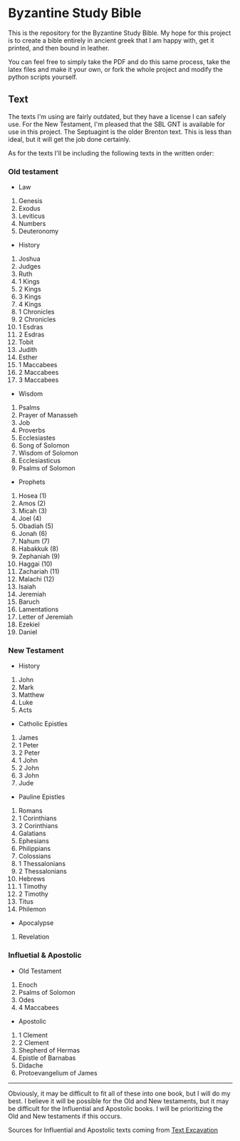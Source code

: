 # Byzantine Study Bible

This is the repository for the Byzantine Study Bible. My hope for this project is to create a bible entirely in ancient greek that I am happy with, get it printed, and then bound in leather. 

You can feel free to simply take the PDF and do this same process, take the latex files and make it your own, or fork the whole project and modify the python scripts yourself. 

## Text

The texts I'm using are fairly outdated, but they have a license I can safely use. For the New Testament, I'm pleased that the SBL GNT is available for use in this project. The Septuagint is the older Brenton text. This is less than ideal, but it will get the job done certainly.

As for the texts I'll be including the following texts in the written order:

### Old testament
 - Law
 1. Genesis
 1. Exodus
 1. Leviticus
 1. Numbers
 1. Deuteronomy
 - History
 1. Joshua
 1. Judges
 1. Ruth
 1. 1 Kings
 1. 2 Kings
 1. 3 Kings
 1. 4 Kings
 1. 1 Chronicles
 1. 2 Chronicles
 1. 1 Esdras
 1. 2 Esdras
 1. Tobit
 1. Judith
 1. Esther
 1. 1 Maccabees
 1. 2 Maccabees
 1. 3 Maccabees
 - Wisdom
 1. Psalms
 1. Prayer of Manasseh
 1. Job
 1. Proverbs
 1. Ecclesiastes
 1. Song of Solomon
 1. Wisdom of Solomon
 1. Ecclesiasticus
 1. Psalms of Solomon
 - Prophets
 1. Hosea (1)
 1. Amos (2)
 1. Micah (3)
 1. Joel (4)
 1. Obadiah (5)
 1. Jonah (6)
 1. Nahum (7)
 1. Habakkuk (8)
 1. Zephaniah (9)
 1. Haggai (10)
 1. Zachariah (11)
 1. Malachi (12)
 1. Isaiah
 1. Jeremiah
 1. Baruch
 1. Lamentations
 1. Letter of Jeremiah
 1. Ezekiel
 1. Daniel

### New Testament
 - History
 1. John
 1. Mark
 1. Matthew
 1. Luke
 1. Acts
 - Catholic Epistles
 1. James
 1. 1 Peter
 1. 2 Peter
 1. 1 John
 1. 2 John
 1. 3 John
 1. Jude
 - Pauline Epistles
 1. Romans
 1. 1 Corinthians
 1. 2 Corinthians
 1. Galatians
 1. Ephesians
 1. Philippians
 1. Colossians
 1. 1 Thessalonians
 1. 2 Thessalonians
 1. Hebrews
 1. 1 Timothy
 1. 2 Timothy
 1. Titus
 1. Philemon
 - Apocalypse
 1. Revelation

### Influetial & Apostolic
 - Old Testament
 1. Enoch
 1. Psalms of Solomon
 1. Odes
 1. 4 Maccabees
 - Apostolic
 1. 1 Clement
 1. 2 Clement
 1. Shepherd of Hermas
 1. Epistle of Barnabas
 1. Didache
 1. Protoevangelium of James

 ---

 Obviously, it may be difficult to fit all of these into one book, but I will do my best. I believe it will be possible for the Old and New testaments, but it may be difficult for the Influential and Apostolic books. I will be prioritizing the Old and New testaments if this occurs. 

 Sources for Influential and Apostolic texts coming from [Text Excavation](http://textexcavation.com/texts.html)
